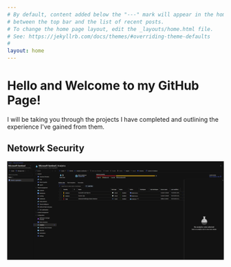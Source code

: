 ```yaml
---
# By default, content added below the "---" mark will appear in the home page
# between the top bar and the list of recent posts.
# To change the home page layout, edit the _layouts/home.html file.
# See: https://jekyllrb.com/docs/themes/#overriding-theme-defaults
#
layout: home
---
```

<h1> Hello and Welcome to my GitHub Page! </h1>
<p> I will be taking you through the projects I have completed and outlining the experience I've gained from them. </p>

<h2> Netowrk Security </h2>
<img src="SIEM.png" alt="My Image" width="1000">
